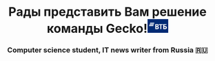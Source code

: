 <h1 align="center">Рады представить Вам решение команды Gecko!<img src="static/img/logo_vtb.jpg" alt="logo" height="32"/></h1>
<h3 align="center">Computer science student, IT news writer from Russia 🇷🇺</h3>
